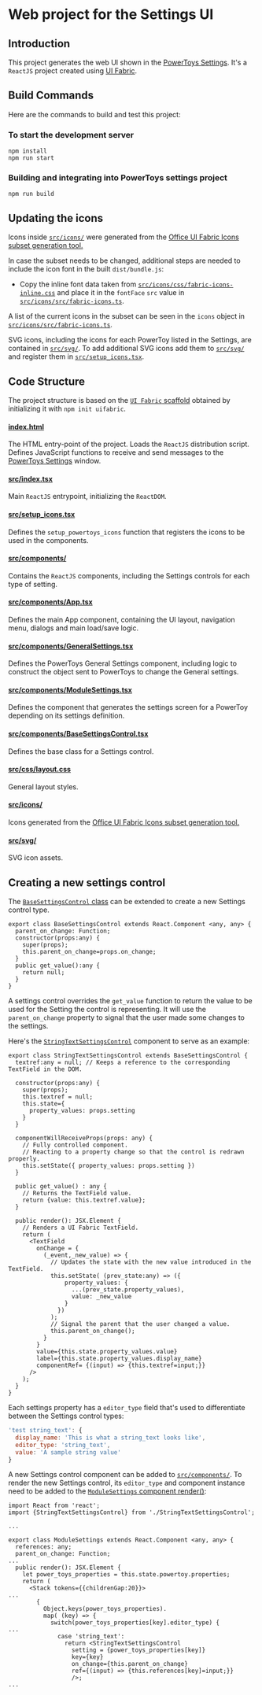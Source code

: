 # Web project for the Settings UI

## Introduction

This project generates the web UI shown in the [PowerToys Settings](/src/editor).
It's a `ReactJS` project created using [UI Fabric](https://developer.microsoft.com/en-us/fabric#/).

## Build Commands

Here are the commands to build and test this project:

### To start the development server

```
npm install
npm run start
```

### Building and integrating into PowerToys settings project

```
npm run build
```

## Updating the icons

Icons inside [`src/icons/`](./src/icons/) were generated from the [Office UI Fabric Icons subset generation tool.](https://uifabricicons.azurewebsites.net/)

In case the subset needs to be changed, additional steps are needed to include the icon font in the built `dist/bundle.js`:
- Copy the inline font data taken from [`src/icons/css/fabric-icons-inline.css`](src/icons/css/fabric-icons-inline.css) and place it in the `fontFace` `src` value in [`src/icons/src/fabric-icons.ts`](src/icons/src/fabric-icons.ts).

A list of the current icons in the subset can be seen in the `icons` object in [`src/icons/src/fabric-icons.ts`](src/icons/src/fabric-icons.ts).

SVG icons, including the icons for each PowerToy listed in the Settings, are contained in [`src/svg/`](src/svg/). To add additional SVG icons add them to [`src/svg/`](src/svg/) and register them in [`src/setup_icons.tsx`](src/setup_icons.tsx).

## Code Structure

The project structure is based on the [`UI Fabric` scaffold](https://developer.microsoft.com/en-us/fabric#/get-started/web#option-1-quick-start) obtained by initializing it with `npm init uifabric`.

#### [index.html](./index.html)
The HTML entry-point of the project.
Loads the `ReactJS` distribution script.
Defines JavaScript functions to receive and send messages to the [PowerToys Settings](/src/editor) window.

#### [src/index.tsx](./src/index.tsx)
Main `ReactJS` entrypoint, initializing the `ReactDOM`.

#### [src/setup_icons.tsx](./src/setup_icons.tsx)
Defines the `setup_powertoys_icons` function that registers the icons to be used in the components.

#### [src/components/](./src/components/)
Contains the `ReactJS` components, including the Settings controls for each type of setting.

#### [src/components/App.tsx](./src/components/App.tsx)
Defines the main App component, containing the UI layout, navigation menu, dialogs and main load/save logic.

#### [src/components/GeneralSettings.tsx](./src/components/GeneralSettings.tsx)
Defines the PowerToys General Settings component, including logic to construct the object sent to PowerToys to change the General settings.

#### [src/components/ModuleSettings.tsx](./src/components/ModuleSettings.tsx)
Defines the component that generates the settings screen for a PowerToy depending on its settings definition.

#### [src/components/BaseSettingsControl.tsx](./src/components/BaseSettingsControl.tsx)
Defines the base class for a Settings control.

#### [src/css/layout.css](./src/css/layout.css)
General layout styles.

#### [src/icons/](./src/icons/)
Icons generated from the [Office UI Fabric Icons subset generation tool.](https://uifabricicons.azurewebsites.net/)

#### [src/svg/](./src/svg/)
SVG icon assets.

## Creating a new settings control

The [`BaseSettingsControl` class](./src/components/BaseSettingsControl.tsx) can be extended to create a new Settings control type.

```tsx
export class BaseSettingsControl extends React.Component <any, any> {
  parent_on_change: Function;
  constructor(props:any) {
    super(props);
    this.parent_on_change=props.on_change;
  }
  public get_value():any {
    return null;
  }
}
```

A settings control overrides the `get_value` function to return the value to be used for the Setting the control is representing.
It will use the `parent_on_change` property to signal that the user made some changes to the settings.

Here's the [`StringTextSettingsControl`](./src/components/StringTextSettingsControl.tsx) component to serve as an example:

```tsx
export class StringTextSettingsControl extends BaseSettingsControl {
  textref:any = null; // Keeps a reference to the corresponding TextField in the DOM.

  constructor(props:any) {
    super(props);
    this.textref = null;
    this.state={
      property_values: props.setting
    }
  }

  componentWillReceiveProps(props: any) {
    // Fully controlled component.
    // Reacting to a property change so that the control is redrawn properly.
    this.setState({ property_values: props.setting })
  }

  public get_value() : any {
    // Returns the TextField value.
    return {value: this.textref.value};
  }

  public render(): JSX.Element {
    // Renders a UI Fabric TextField.
    return (
      <TextField
        onChange = {
          (_event,_new_value) => {
            // Updates the state with the new value introduced in the TextField.
            this.setState( (prev_state:any) => ({
                property_values: {
                  ...(prev_state.property_values),
                  value: _new_value
                }
              })
            );
            // Signal the parent that the user changed a value.
            this.parent_on_change();
          }
        }
        value={this.state.property_values.value}
        label={this.state.property_values.display_name}
        componentRef= {(input) => {this.textref=input;}}
      />
    );
  }
}
```

Each settings property has a `editor_type` field that's used to differentiate between the Settings control types:
```js
'test string_text': {
  display_name: 'This is what a string_text looks like',
  editor_type: 'string_text',
  value: 'A sample string value'
}
```

A new Settings control component can be added to [`src/components/`](./src/components/).
To render the new Settings control, its `editor_type` and component instance need to be added to the [`ModuleSettings` component render()](./src/components/ModuleSettings.tsx):
```tsx
import React from 'react';
import {StringTextSettingsControl} from './StringTextSettingsControl';

...

export class ModuleSettings extends React.Component <any, any> {
  references: any;
  parent_on_change: Function;
...
  public render(): JSX.Element {
    let power_toys_properties = this.state.powertoy.properties;
    return (
      <Stack tokens={{childrenGap:20}}>
...
        {
          Object.keys(power_toys_properties).
          map( (key) => {
            switch(power_toys_properties[key].editor_type) {
...
              case 'string_text':
                return <StringTextSettingsControl
                  setting = {power_toys_properties[key]}
                  key={key}
                  on_change={this.parent_on_change}
                  ref={(input) => {this.references[key]=input;}}
                  />;
...
```
